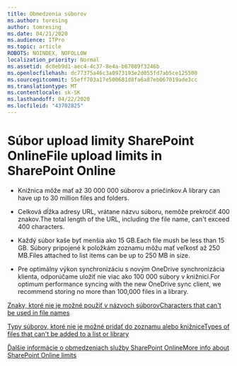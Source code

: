 ```yaml
---
title: Obmedzenia súborov
ms.author: toresing
author: tomresing
ms.date: 04/21/2020
ms.audience: ITPro
ms.topic: article
ROBOTS: NOINDEX, NOFOLLOW
localization_priority: Normal
ms.assetid: dc0eb9d1-aec4-4c37-8e4a-b67089f3246b
ms.openlocfilehash: dc77375a46c3a0973193e2d055fd7ab5ce125500
ms.sourcegitcommit: 55eff703a17e500681d8fa6a87eb067019ade3cc
ms.translationtype: MT
ms.contentlocale: sk-SK
ms.lasthandoff: 04/22/2020
ms.locfileid: "43702825"
---
```

# <a name="file-upload-limits-in-sharepoint-online"></a><span data-ttu-id="6c26c-102">Súbor upload limity SharePoint Online</span><span class="sxs-lookup"><span data-stu-id="6c26c-102">File upload limits in SharePoint Online</span></span>

- <span data-ttu-id="6c26c-103">Knižnica môže mať až 30 000 000 súborov a priečinkov.</span><span class="sxs-lookup"><span data-stu-id="6c26c-103">A library can have up to 30 million files and folders.</span></span>
    
- <span data-ttu-id="6c26c-104">Celková dĺžka adresy URL, vrátane názvu súboru, nemôže prekročiť 400 znakov.</span><span class="sxs-lookup"><span data-stu-id="6c26c-104">The total length of the URL, including the file name, can't exceed 400 characters.</span></span>
    
- <span data-ttu-id="6c26c-105">Každý súbor kaše byť menšia ako 15 GB.</span><span class="sxs-lookup"><span data-stu-id="6c26c-105">Each file mush be less than 15 GB.</span></span> <span data-ttu-id="6c26c-106">Súbory pripojené k položkám zoznamu môžu mať veľkosť až 250 MB.</span><span class="sxs-lookup"><span data-stu-id="6c26c-106">Files attached to list items can be up to 250 MB in size.</span></span>
    
- <span data-ttu-id="6c26c-107">Pre optimálny výkon synchronizáciu s novým OneDrive synchronizácia klienta, odporúčame uložiť nie viac ako 100 000 súbory v knižnici.</span><span class="sxs-lookup"><span data-stu-id="6c26c-107">For optimum performance syncing with the new OneDrive sync client, we recommend storing no more than 100,000 files in a library.</span></span> 
    
[<span data-ttu-id="6c26c-108">Znaky, ktoré nie je možné použiť v názvoch súborov</span><span class="sxs-lookup"><span data-stu-id="6c26c-108">Characters that can't be used in file names</span></span>](https://go.microsoft.com/fwlink/?linkid=866430)
  
[<span data-ttu-id="6c26c-109">Typy súborov, ktoré nie je možné pridať do zoznamu alebo knižnice</span><span class="sxs-lookup"><span data-stu-id="6c26c-109">Types of files that can't be added to a list or library</span></span>](https://go.microsoft.com/fwlink/?linkid=273757)
  
[<span data-ttu-id="6c26c-110">Ďalšie informácie o obmedzeniach služby SharePoint Online</span><span class="sxs-lookup"><span data-stu-id="6c26c-110">More info about SharePoint Online limits</span></span>](https://go.microsoft.com/fwlink/?linkid=271273)
  

